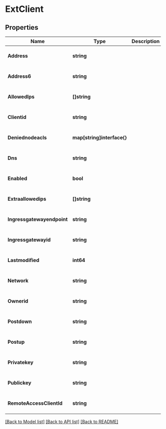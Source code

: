 # ExtClient

## Properties
Name | Type | Description | Notes
------------ | ------------- | ------------- | -------------
**Address** | **string** |  | [optional] [default to null]
**Address6** | **string** |  | [optional] [default to null]
**AllowedIps** | **[]string** |  | [optional] [default to null]
**Clientid** | **string** |  | [optional] [default to null]
**Deniednodeacls** | **map[string]interface{}** |  | [optional] [default to null]
**Dns** | **string** |  | [optional] [default to null]
**Enabled** | **bool** |  | [optional] [default to null]
**Extraallowedips** | **[]string** |  | [optional] [default to null]
**Ingressgatewayendpoint** | **string** |  | [optional] [default to null]
**Ingressgatewayid** | **string** |  | [optional] [default to null]
**Lastmodified** | **int64** |  | [optional] [default to null]
**Network** | **string** |  | [optional] [default to null]
**Ownerid** | **string** |  | [optional] [default to null]
**Postdown** | **string** |  | [optional] [default to null]
**Postup** | **string** |  | [optional] [default to null]
**Privatekey** | **string** |  | [optional] [default to null]
**Publickey** | **string** |  | [optional] [default to null]
**RemoteAccessClientId** | **string** |  | [optional] [default to null]

[[Back to Model list]](../README.md#documentation-for-models) [[Back to API list]](../README.md#documentation-for-api-endpoints) [[Back to README]](../README.md)


